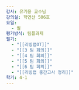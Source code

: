 ```yaml
---
강사: 유기웅 교수님
강의실: 학연산 506호
요일:
  - 월
평가방식: 팀플과제
필기:
  - "[[리빙랩OT]]"
  - "[[3 팀 회의]]"
  - "[[4 팀 회의]]"
  - "[[5 팀 회의]]"
  - "[[6 팀 회의]]"
  - "[[리빙랩 중간고사 정리]]"
학기: 4-1
---
```

